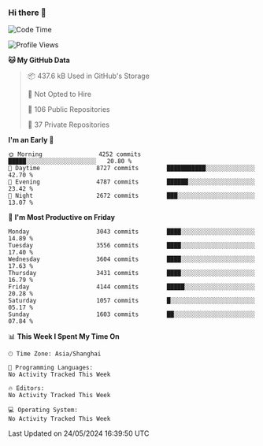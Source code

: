 ### Hi there 👋

<!--
**qbosen/qbosen** is a ✨ _special_ ✨ repository because its `README.md` (this file) appears on your GitHub profile.

Here are some ideas to get you started:

- 🔭 I’m currently working on ...
- 🌱 I’m currently learning ...
- 👯 I’m looking to collaborate on ...
- 🤔 I’m looking for help with ...
- 💬 Ask me about ...
- 📫 How to reach me: ...
- 😄 Pronouns: ...
- ⚡ Fun fact: ...
-->

<!--START_SECTION:waka-->
![Code Time](http://img.shields.io/badge/Code%20Time-2%2C111%20hrs%2036%20mins-blue)

![Profile Views](http://img.shields.io/badge/Profile%20Views-6-blue)

**🐱 My GitHub Data** 

> 📦 437.6 kB Used in GitHub's Storage 
 > 
> 🚫 Not Opted to Hire
 > 
> 📜 106 Public Repositories 
 > 
> 🔑 37 Private Repositories 
 > 
**I'm an Early 🐤** 

```text
🌞 Morning                4252 commits        █████░░░░░░░░░░░░░░░░░░░░   20.80 % 
🌆 Daytime                8727 commits        ███████████░░░░░░░░░░░░░░   42.70 % 
🌃 Evening                4787 commits        ██████░░░░░░░░░░░░░░░░░░░   23.42 % 
🌙 Night                  2672 commits        ███░░░░░░░░░░░░░░░░░░░░░░   13.07 % 
```
📅 **I'm Most Productive on Friday** 

```text
Monday                   3043 commits        ████░░░░░░░░░░░░░░░░░░░░░   14.89 % 
Tuesday                  3556 commits        ████░░░░░░░░░░░░░░░░░░░░░   17.40 % 
Wednesday                3604 commits        ████░░░░░░░░░░░░░░░░░░░░░   17.63 % 
Thursday                 3431 commits        ████░░░░░░░░░░░░░░░░░░░░░   16.79 % 
Friday                   4144 commits        █████░░░░░░░░░░░░░░░░░░░░   20.28 % 
Saturday                 1057 commits        █░░░░░░░░░░░░░░░░░░░░░░░░   05.17 % 
Sunday                   1603 commits        ██░░░░░░░░░░░░░░░░░░░░░░░   07.84 % 
```


📊 **This Week I Spent My Time On** 

```text
🕑︎ Time Zone: Asia/Shanghai

💬 Programming Languages: 
No Activity Tracked This Week

🔥 Editors: 
No Activity Tracked This Week

💻 Operating System: 
No Activity Tracked This Week
```


 Last Updated on 24/05/2024 16:39:50 UTC
<!--END_SECTION:waka-->
